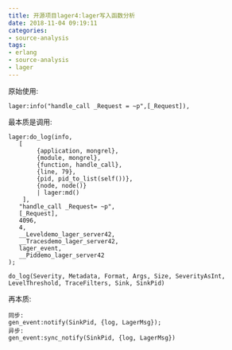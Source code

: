 ```yaml
---
title: 开源项目lager4:lager写入函数分析
date: 2018-11-04 09:19:11
categories:
- source-analysis
tags:
- erlang
- source-analysis
- lager
---
```



原始使用:

    lager:info("handle_call _Request = ~p",[_Request]),

最本质是调用:

    lager:do_log(info,
       [
            {application, mongrel}, 
            {module, mongrel},
            {function, handle_call}, 
            {line, 79},
            {pid, pid_to_list(self())}, 
            {node, node()}
            | lager:md()
        ],
       "handle_call _Request= ~p", 
       [_Request], 
       4096, 
       4,
       __Leveldemo_lager_server42, 
       __Tracesdemo_lager_server42, 
       lager_event, 
       __Piddemo_lager_server42
    );

    do_log(Severity, Metadata, Format, Args, Size, SeverityAsInt, LevelThreshold, TraceFilters, Sink, SinkPid)

<!--more-->

再本质:

    同步:
    gen_event:notify(SinkPid, {log, LagerMsg});
    异步:
    gen_event:sync_notify(SinkPid, {log, LagerMsg})









